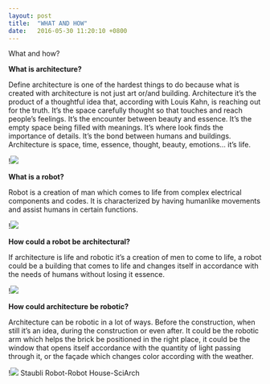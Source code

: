 ```yaml
---
layout: post
title:  "WHAT AND HOW"
date:   2016-05-30 11:20:10 +0800
---
```

What and how?

**What is architecture?**

Define architecture is one of the hardest things to do because what is created with architecture is not just art or/and building. Architecture it’s the product of a thoughtful idea that, according with Louis Kahn, is reaching out for the truth.
It’s the space carefully thought so that touches and reach people’s feelings. It’s the encounter between beauty and essence. It’s the empty space being filled with meanings. It’s where look finds the importance of details. It’s the bond between humans and buildings.
Architecture is space, time, essence, thought, beauty, emotions... it’s life.

!<img src="http://www.c3sandiego.org/Resources/Pictures/Salk%20Institute.jpg" />

**What is a robot?**

Robot is a creation of man which comes to life from complex electrical components and codes. It is characterized by having humanlike movements and assist humans in certain functions.

!<img src="FI3CHAVIGWJTTXP.LARGE.gif"/>

**How could a robot be architectural?**

If architecture is life and robotic it’s a creation of men to come to life, a robot could be a building that comes to life and changes itself in accordance with the needs of humans without losing it essence.

!<img src="http://cdn.acidcow.com/pics/20130204/gifs_18.gif" />

**How could architecture be robotic?**

Architecture can be robotic in a lot of ways. Before the construction, when still it’s an idea, during the construction or even after. It could be the robotic arm which helps the brick be positioned in the right place, it could be the window that opens itself accordance with the quantity of light passing through it, or the façade which changes color according with the weather.

!<img src="http://www.intralogue.com/images/website/carousel/wi2.jpg" />
Staubli Robot-Robot House-SciArch


